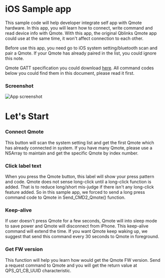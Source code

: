 iOS Sample app
==============
This sample code will help developer integrate self app with Qmote hardware.
In this app, you will learn how to connect, write command and read device info with Qmote.
With this app, the original Qblinks Qmote app could use at the same time, it won't affect connection to each other.

Before use this app, you need go to iOS system setting/bluetooth scan and pair a Qmote. If your Qmote has already paired in the list, you could ignore this note.

Qmote GATT specification you could download [here](http://qblinks.com/uploads/ckeditor/attachments/20/Qblinks_Qmote_GATT_Specification_English_v1.29.pdf).
All command codes below you could find them in this document, please read it first.

### Screenshot
![App screenshot](https://github.com/qblinks/qmote_makers_projects/blob/master/Qmote_iOS_Sample/Screenshot.PNG?raw=true)

Let's Start
===========
### Connect Qmote
This button will scan the system setting list and get the first Qmote which has already connected in system.
If you have many Qmote, please use a NSArray to maintain and get the specific Qmote by index number.

### Click label text
When you press the Qmote button, this label will show your press pattern and code.
Qmote does not sense long-click until a long-click function is added. That is to reduce long/short mis-judge if there isn't any long-click feature added. So in this sample app, we forced to send a long press command code to Qmote in Send_CMD2_Qmote() function.

### Keep-alive
If user doesn't press Qmote for a few seconds, Qmote will into sleep mode to save power and Qmote will disconnect from iPhone. This keep-alive command will extend the time. If you want Qmote keep waking up, we suggest that send this command every 30 seconds to Qmote in foreground.

### Get FW version
This function will help you learn how would get the Qmote FW version. Send a request command to Qmote and you will get the return value at QPS_Q1_CB_UUID characteristic. 
